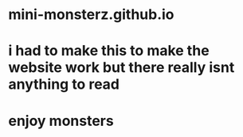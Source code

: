 # mini-monsterz.github.io

# i had to make this to make the website work but there really isnt anything to read
# enjoy monsters